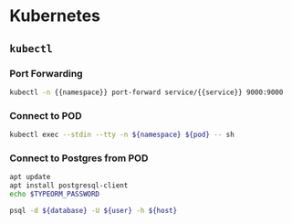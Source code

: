 # Kubernetes

## `kubectl`

### Port Forwarding

```bash
kubectl -n {{namespace}} port-forward service/{{service}} 9000:9000
```

### Connect to POD

```bash
kubectl exec --stdin --tty -n ${namespace} ${pod} -- sh
```

### Connect to Postgres from POD

```bash
apt update
apt install postgresql-client
echo $TYPEORM_PASSWORD

psql -d ${database} -U ${user} -h ${host}
```
